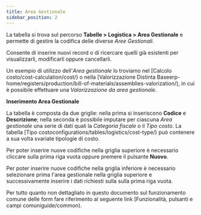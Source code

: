 ```yaml
---
title: Area Gestionale
sidebar_position: 2
---
```


La tabella si trova sul percorso **Tabelle > Logistica > Area Gestionale** e permette di gestire la codifica delle diverse *Aree Gestionali*.

Consente di inserire nuovi record o di ricercare quelli già esistenti per visualizzarli, modificarli oppure cancellarli.

Un esempio di utilizzo dell'*Area gestionale* lo troviamo nel [Calcolo costo/cost-calculation/cost/) o nella [Valorizzazione Distinta Baseerp-home/registers/production/bill-of-materials/assemblies-valorization/), in cui è possibile effettuare una *Valorizzazione da area gestionale*.

**Inserimento Area Gestionale**

La tabella è composta da due griglie: nella prima si inseriscono **Codice** e **Descrizione**; nella seconda è possibile imputare per ciascuna *Area gestionale* una serie di dati quali la *Categoria fiscale* o il *Tipo costo*. La tabella [Tipo costoconfigurations/tables/logistics/cost-type/) può contenere a sua volta svariate tipologie di costo.

Per poter inserire nuove codifiche nella griglia superiore è necessario cliccare sulla prima riga vuota oppure premere il pulsante **Nuovo**.

Per poter inserire nuove codifiche nella griglia inferiore è necessario selezionare prima l'area gestionale nella griglia superiore e successivamente inserire i dati richiesti sulla sulla prima riga vuota.

Per tutto quanto non dettagliato in questo documento sul funzionamento comune delle form fare riferimento al seguente link [Funzionalità, pulsanti e campi comuniguide/common).